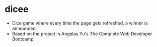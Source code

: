 # dicee
- Dice game where every time the page gets refreshed, a winner is announced.
- Based on the project in Angelas Yu's The Complete Web Developer Bootcamp.
